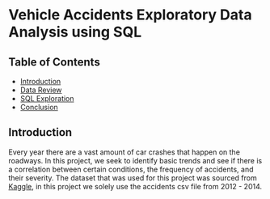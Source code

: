 # Vehicle Accidents Exploratory Data Analysis using SQL

## Table of Contents
* [Introduction](#introduction)
* [Data Review](#data-review)
* [SQL Exploration](#sql-exploration)
* [Conclusion](#conclusion)

## Introduction

Every year there are a vast amount of car crashes that happen on the roadways. In this project, we seek to identify basic trends and see if there is a correlation between certain conditions, the frequency of accidents, and their severity.  The dataset that was used for this project was sourced from [Kaggle](https://www.kaggle.com/datasets/daveianhickey/2000-16-traffic-flow-england-scotland-wales?select=accidents_2012_to_2014.csv), in this project we solely use the accidents csv file from 2012 - 2014.
